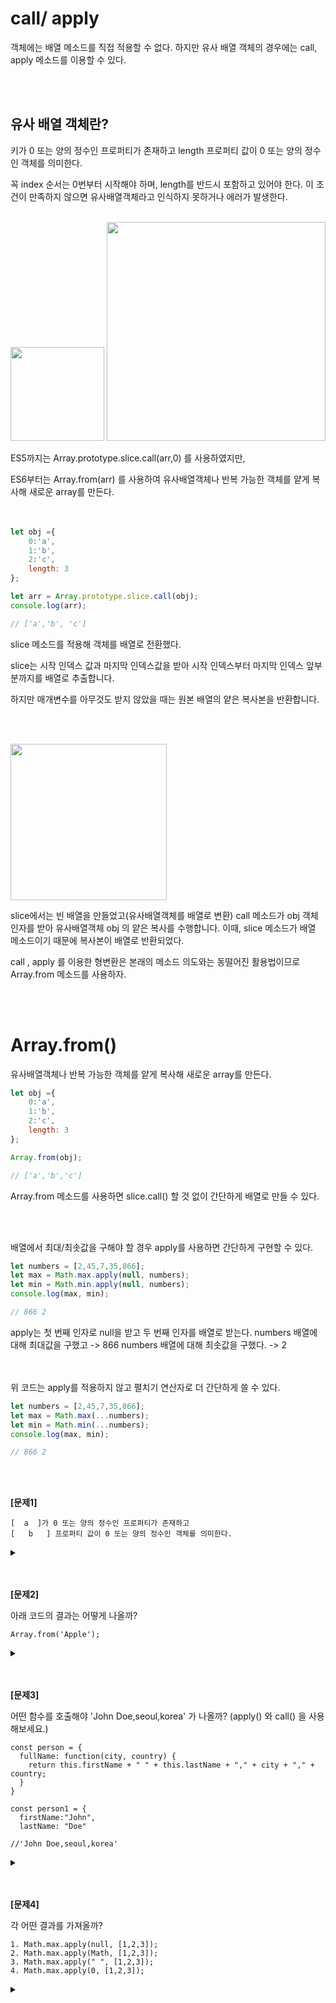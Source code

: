 # call/ apply

객체에는 배열 메소드를 직접 적용할 수 없다. 하지만 유사 배열 객체의 경우에는 call, apply 메소드를 이용할 수 있다.

<br/><br/>

## 유사 배열 객체란?

키가 0 또는 양의 정수인 프로퍼티가 존재하고 length 프로퍼티 값이 0 또는 양의 정수인 객체를 의미한다.

꼭 index 순서는 0번부터 시작해야 하며, length를 반드시 포함하고 있어야 한다. 이 조건이 만족하지 않으면 유사배열객체라고 인식하지 못하거나 에러가 발생한다.
<br/><br/>


<img style="width:150px" src="https://blog.kakaocdn.net/dn/b34pwS/btrI4U249do/PXjzFTRr3bKldzCnkhskbK/img.png">

<img style="width:350px" src="https://blog.kakaocdn.net/dn/bmXfhF/btrI2xgu5do/7TlJAEBmcb2wMpw4PhFM11/img.png">

ES5까지는 Array.prototype.slice.call(arr,0) 를 사용하였지만,

ES6부터는 Array.from(arr) 를 사용하여 유사배열객체나 반복 가능한 객체를 얕게 복사해 새로운 array를 만든다.
<br/><br/><br/>

```js
let obj ={
    0:'a',
    1:'b',
    2:'c',
    length: 3    
};

let arr = Array.prototype.slice.call(obj);
console.log(arr);

// ['a','b', 'c']
```
slice 메소드를 적용해 객체를 배열로 전환했다.

slice는 시작 인덱스 값과 마지막 인덱스값을 받아 시작 인덱스부터 마지막 인덱스 앞부분까지를 배열로 추출합니다.

하지만 매개변수를 아무것도 받지 않았을 때는 원본 배열의 얕은 복사본을 반환합니다.

<br/><br/>

<img style="width:250px" src="https://blog.kakaocdn.net/dn/bMgQsj/btrIXV3JdXE/2TDc6cKNkXMRPucikMujX1/img.png">

slice에서는 빈 배열을 만들었고(유사배열객체를 배열로 변환) call 메소드가 obj 객체 인자를 받아 유사배열객체 obj 의 얕은 복사를 수행합니다. 이때, slice 메소드가 배열 메소드이기 때문에 복사본이 배열로 반환되었다.

call , apply 를 이용한 형변환은 본래의 메소드 의도와는 동떨어진 활용법이므로 Array.from 메소드를 사용하자.

<br/><br/>

# Array.from()
유사배열객체나 반복 가능한 객체를 얕게 복사해 새로운 array를 만든다.

```js
let obj ={
    0:'a',
    1:'b',
    2:'c',
    length: 3    
};

Array.from(obj);

// ['a','b','c']
```
Array.from 메소드를 사용하면 slice.call() 할 것 없이 간단하게 배열로 만들 수 있다.

<br/><br/>

배열에서 최대/최솟값을 구해야 할 경우 apply를 사용하면 간단하게 구현할 수 있다.


```js
let numbers = [2,45,7,35,866];
let max = Math.max.apply(null, numbers);
let min = Math.min.apply(null, numbers);
console.log(max, min);

// 866 2
```
apply는 첫 번째 인자로 null을 받고 두 번째 인자를 배열로 받는다.
numbers 배열에 대해 최대값을 구했고 -> 866
numbers 배열에 대해 최솟값을 구했다. -> 2
<br/><br/><br/>

위 코드는 apply를 적용하지 않고 펼치기 연산자로 더 간단하게 쓸 수 있다.
```js
let numbers = [2,45,7,35,866];
let max = Math.max(...numbers);
let min = Math.min(...numbers);
console.log(max, min);

// 866 2
```

<br/><br/>

**[문제1]** 
```
[  a  ]가 0 또는 양의 정수인 프로퍼티가 존재하고
[   b   ] 프로퍼티 값이 0 또는 양의 정수인 객체를 의미한다.
```
<details>
<summary></summary>
<div markdown="1">       
a = 키 , b = length
<br/>
</div>
</details>
<br/><br/>

**[문제2]** 

아래 코드의 결과는 어떻게 나올까?
```
Array.from('Apple');
```
<details>
<summary></summary>
<div markdown="1">       
['a', 'p', 'p', 'l', 'e']
<br/>
</div>
</details>
<br/><br/>


**[문제3]** 

어떤 함수를 호출해야 'John Doe,seoul,korea' 가 나올까? (apply() 와 call() 을 사용해보세요.)

```
const person = {
  fullName: function(city, country) {
    return this.firstName + " " + this.lastName + "," + city + "," + country;
  }
}

const person1 = {
  firstName:"John",
  lastName: "Doe"
  
//'John Doe,seoul,korea'
```
<details>
<summary></summary>
<div markdown="1">       
person.fullName.apply(person1, ['seoul', 'korea'])
person.fullName.call(person1, 'seoul', 'korea')
<br/>
</div>
</details>
<br/><br/>

**[문제4]** 

각 어떤 결과를 가져올까?

```
1. Math.max.apply(null, [1,2,3]);
2. Math.max.apply(Math, [1,2,3]);
3. Math.max.apply(" ", [1,2,3]);
4. Math.max.apply(0, [1,2,3]);
```

<details>
<summary></summary>
<div markdown="1">       
3, 3, 3, 3
<br/>
</div>
</details>
<br/><br/>


